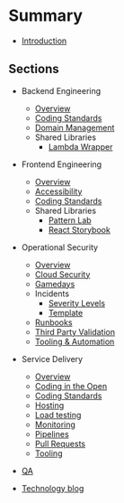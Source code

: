 # Summary

* [Introduction](README.md)

## Sections

* Backend Engineering
  * [Overview](backend/overview.md)
  * [Coding Standards](backend/coding-standards.md)
  * [Domain Management](backend/domain-management.md)
  * Shared Libraries
      * [Lambda Wrapper](backend/lambda-wrapper.md)

* Frontend Engineering
  * [Overview](frontend/overview.md)
  * [Accessibility](frontend/accessibility.md)
  * [Coding Standards](frontend/coding-standards.md)
  * Shared Libraries
      * [Pattern Lab](frontend/pattern-lab.md)
      * [React Storybook](frontend/storybook.md)

* Operational Security
    * [Overview](opsec/overview.md)  
    * [Cloud Security](opsec/cloud-security.md)
    * [Gamedays](opsec/gamedays.md)
    * Incidents
      * [Severity Levels](opsec/Incidents/severity-levels.md)
      * [Template](opsec/Incidents/post-mortem-template.md)
    * [Runbooks](opsec/runbooks.md)
    * [Third Party Validation](opsec/third-party-validation.md)
    * [Tooling & Automation](opsec/tooling-and-automation.md)

* Service Delivery
  * [Overview](service-delivery/overview.md)
  * [Coding in the Open](service-delivery/code-in-open.md)
  * [Coding Standards](service-delivery/coding-standards.md)
  * [Hosting](service-delivery/hosting.md)
  * [Load testing](service-delivery/load-testing.md)
  * [Monitoring](service-delivery/monitoring.md)
  * [Pipelines](service-delivery/pipelines.md)
  * [Pull Requests](service-delivery/pull-requests.md)
  * [Tooling](service-delivery/tooling.md)

* [QA](qa/manualQA.md)

* [Technology blog](https://medium.com/comic-relief)
